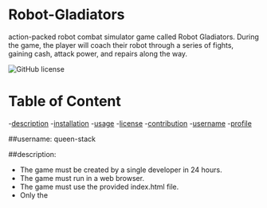 # Robot-Gladiators
action-packed robot combat simulator game called Robot Gladiators. During the game, the player will coach their robot through a series of fights, gaining cash, attack power, and repairs along the way.

 ![GitHub license](https://img.shields.io/badge/license-MIT-purple.svg)

   # Table of Content
   -[description](#description)
   -[installation](#installation)
   -[usage](#usage)
   -[license](#license)
   -[contribution](#contribution)
   -[username](#username)
   -[profile](#profile)
  
        

   ##username:
            queen-stack
        
   ##description:
* The game must be created by a single developer in 24 hours.
* The game must run in a web browser.
* The game must use the provided index.html file.
* Only the <title> element of index.html may be changed.
* Participants cannot use CSS.
* All game code must be contained in the game.js JavaScript file.

##installation:
    minimally requires access to steady wi-fi and chrome browser to render appropriately

##usage:
    research 

##license:
    MIT 

##contribution:
    https://www.w3schools.com/, TA open office hours 

##profile:
    https://www.linkedin.com/in/jeniferqueen/


